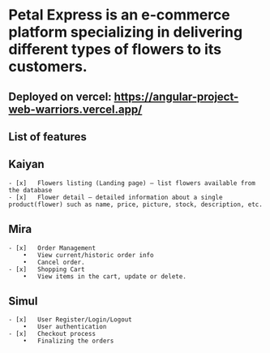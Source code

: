 # Petal Express is an e-commerce platform specializing in delivering different types of flowers to its customers. 
## Deployed on vercel: https://angular-project-web-warriors.vercel.app/ 
## 	List of features 
  ## Kaiyan
    - [x]	Flowers listing (Landing page) – list flowers available from the database
    - [x]	Flower detail – detailed information about a single product(flower) such as name, price, picture, stock, description, etc.
  ## Mira
    - [x]	Order Management 
        •	View current/historic order info
        •	Cancel order.
    - [x]	Shopping Cart
        •	View items in the cart, update or delete.
  ## Simul
    - [x]	User Register/Login/Logout
        •	User authentication
    - [x]	Checkout process
        •	Finalizing the orders
